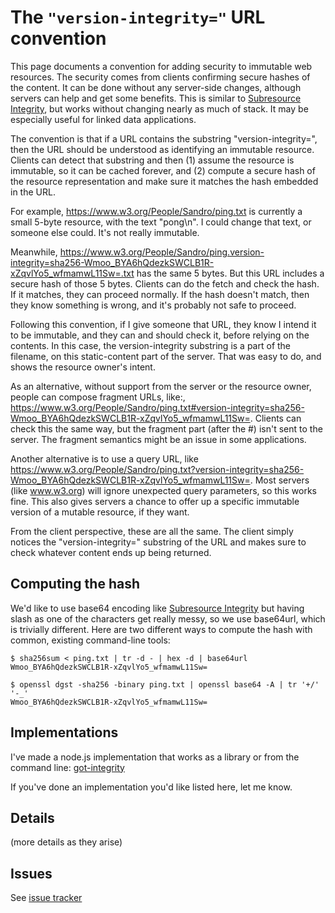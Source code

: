 # The `"version-integrity="` URL convention

This page documents a convention for adding security to immutable web
resources. The security comes from clients confirming secure hashes of
the content.  It can be done without any server-side changes, although
servers can help and get some benefits. This is similar to
[Subresource Integrity](https://www.w3.org/TR/SRI/), but works without
changing nearly as much of stack. It may be especially useful for
linked data applications.

The convention is that if a URL contains the substring
"version-integrity=", then the URL should be understood as
identifying an immutable resource.  Clients can detect that substring
and then (1) assume the resource is immutable, so it can be cached forever,
and (2) compute a secure hash of the resource representation and make
sure it matches the hash embedded in the URL.

For example, <https://www.w3.org/People/Sandro/ping.txt> is currently
a small 5-byte resource, with the text "pong\n".  I could change that
text, or someone else could.  It's not really immutable.

Meanwhile,
<https://www.w3.org/People/Sandro/ping.version-integrity=sha256-Wmoo_BYA6hQdezkSWCLB1R-xZqvlYo5_wfmamwL11Sw=.txt>
has the same 5 bytes.  But this URL includes a secure hash of those 5
bytes.  Clients can do the fetch and check the hash.  If it matches,
they can proceed normally.  If the hash doesn't match, then they know
something is wrong, and it's probably not safe to proceed.

Following this convention, if I give someone that URL, they know I
intend it to be immutable, and they can and should check it, before
relying on the contents.  In this case, the version-integrity
substring is a part of the filename, on this static-content part of
the server.  That was easy to do, and shows the resource owner's intent.

As an alternative, without support from the server or the resource owner, people can
compose fragment URLs, like:,
<https://www.w3.org/People/Sandro/ping.txt#version-integrity=sha256-Wmoo_BYA6hQdezkSWCLB1R-xZqvlYo5_wfmamwL11Sw=>.
Clients can check this the same way, but the fragment part (after the
#) isn't sent to the server. The fragment semantics might be an issue in some applications.

Another alternative is to use a query URL, like <https://www.w3.org/People/Sandro/ping.txt?version-integrity=sha256-Wmoo_BYA6hQdezkSWCLB1R-xZqvlYo5_wfmamwL11Sw=>.  Most servers (like www.w3.org) will ignore unexpected query parameters, so this works fine.  This also gives servers a chance to offer up a specific immutable version of a mutable resource, if they want.

From the client perspective, these are all the same.  The client
simply notices the "version-integrity=" substring of the URL and makes
sure to check whatever content ends up being returned.

## Computing the hash

We'd like to use base64 encoding like [Subresource
Integrity](https://www.w3.org/TR/SRI/) but having slash as one of the
characters get really messy, so we use base64url, which is trivially
different.  Here are two different ways to compute the hash with
common, existing command-line tools:

```
$ sha256sum < ping.txt | tr -d - | hex -d | base64url
Wmoo_BYA6hQdezkSWCLB1R-xZqvlYo5_wfmamwL11Sw=

$ openssl dgst -sha256 -binary ping.txt | openssl base64 -A | tr '+/' '-_'
Wmoo_BYA6hQdezkSWCLB1R-xZqvlYo5_wfmamwL11Sw=
```

## Implementations

I've made a node.js implementation that works as a library or from the command line: [got-integrity](https://npmjs.org/package/got-integrity)

If you've done an implementation you'd like listed here, let me know.

## Details

(more details as they arise)

## Issues

See [issue tracker](https://github.com/sandhawke/version-integrity/issues)

